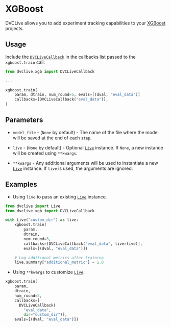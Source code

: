 # XGBoost

DVCLive allows you to add experiment tracking capabilities to your
[XGBoost](https://xgboost.ai/) projects.

## Usage

Include the
[`DVCLiveCallback`](https://github.com/iterative/dvclive/blob/main/src/dvclive/xgb.py)
in the callbacks list passed to the `xgboost.train` call:

```python
from dvclive.xgb import DVCLiveCallback

...

xgboost.train(
    param, dtrain, num_round=5, evals=[(dval, "eval_data")]
    callbacks=[DVCLiveCallback("eval_data")],
)
```

## Parameters

- `model_file` - (`None` by default) - The name of the file where the model will
  be saved at the end of each `step`.

- `live` - (`None` by default) - Optional [`Live`] instance. If `None`, a new
  instance will be created using `**kwargs`.

- `**kwargs` - Any additional arguments will be used to instantiate a new
  [`Live`] instance. If `live` is used, the arguments are ignored.

## Examples

- Using `live` to pass an existing [`Live`] instance.

```python
from dvclive import Live
from dvclive.xgb import DVCLiveCallback

with Live("custom_dir") as live:
    xgboost.train(
        param,
        dtrain,
        num_round=5,
        callbacks=[DVCLiveCallback("eval_data", live=live)],
        evals=[(dval, "eval_data")])

    # Log additional metrics after training
    live.summary["additional_metric"] = 1.0
```

- Using `**kwargs` to customize [`Live`].

```python
xgboost.train(
    param,
    dtrain,
    num_round=5,
    callbacks=[
      DVCLiveCallback(
        "eval_data",
        dir="custom_dir")],
    evals=[(dval, "eval_data")])
```

[`live`]: /doc/dvclive/live
